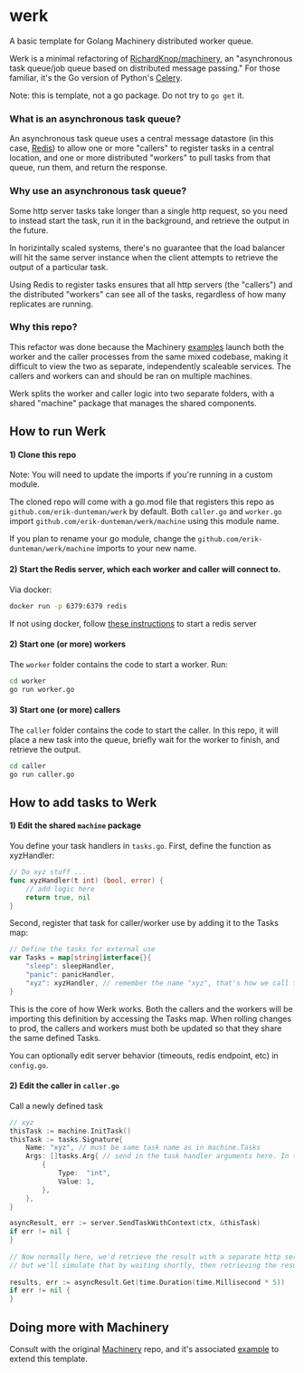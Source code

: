 # werk
A basic template for Golang Machinery distributed worker queue.

Werk is a minimal refactoring of [RichardKnop/machinery](https://github.com/RichardKnop/machinery), an "asynchronous task queue/job queue based on distributed message passing." For those familiar, it's the Go version of Python's [Celery](https://github.com/celery/celery).

Note: this is template, not a go package. Do not try to `go get` it.

### What is an asynchronous task queue?

An asynchronous task queue uses a central message datastore (in this case, [Redis](https://redis.io/)) to allow one or more "callers" to register tasks in a central location, and one or more distributed "workers" to pull tasks from that queue, run them, and return the response.

### Why use an asynchronous task queue?

Some http server tasks take longer than a single http request, so you need to instead start the task, run it in the background, and retrieve the output in the future. 

In horizintally scaled systems, there's no guarantee that the load balancer will hit the same server instance when the client attempts to retrieve the output of a particular task.

Using Redis to register tasks ensures that all http servers (the "callers") and the distributed "workers" can see all of the tasks, regardless of how many replicates are running.

### Why this repo?

This refactor was done because the Machinery [examples](https://github.com/RichardKnop/machinery/tree/master/example/redis) launch both the worker and the caller processes from the same mixed codebase, making it difficult to view the two as separate, independently scaleable services. The callers and workers can and should be ran on multiple machines.

Werk splits the worker and caller logic into two separate folders, with a shared "machine" package that manages the shared components.

## How to run Werk

#### 1) Clone this repo

Note: 
You will need to update the imports if you're running in a custom module.

The cloned repo will come with a go.mod file that registers this repo as `github.com/erik-dunteman/werk` by default.
Both `caller.go` and `worker.go` import `github.com/erik-dunteman/werk/machine` using this module name.

If you plan to rename your go module, change the `github.com/erik-dunteman/werk/machine` imports to your new name.

#### 2) Start the Redis server, which each worker and caller will connect to.

Via docker:
```bash
docker run -p 6379:6379 redis
```
If not using docker, follow [these instructions](https://redis.io/topics/quickstart) to start a redis server

#### 2) Start one (or more) workers

The `worker` folder contains the code to start a worker. Run:
```bash
cd worker
go run worker.go
```

#### 3) Start one (or more) callers

The `caller` folder contains the code to start the caller. 
In this repo, it will place a new task into the queue, briefly wait for the worker to finish, and retrieve the output.
```bash
cd caller
go run caller.go
```

## How to add tasks to Werk

#### 1) Edit the shared `machine` package

You define your task handlers in `tasks.go`. 
First, define the function as xyzHandler:
```go
// Do xyz stuff ...
func xyzHandler(t int) (bool, error) {
	// add logic here
	return true, nil
}
```
Second, register that task for caller/worker use by adding it to the Tasks map:
```go
// Define the tasks for external use
var Tasks = map[string]interface{}{
	"sleep": sleepHandler,
	"panic": panicHandler,
	"xyz": xyzHandler, // remember the name "xyz", that's how we call this task later.
}
```

This is the core of how Werk works. Both the callers and the workers will be importing this definition by accessing the Tasks map. When rolling changes to prod, the callers and workers must both be updated so that they share the same defined Tasks.

You can optionally edit server behavior (timeouts, redis endpoint, etc) in `config.go`.

#### 2) Edit the caller in `caller.go`

Call a newly defined task
```go
// xyz
thisTask := machine.InitTask()
thisTask := tasks.Signature{
	Name: "xyz", // must be same task name as in machine.Tasks
	Args: []tasks.Arg{ // send in the task handler arguments here. In this case, it's just one int.
		{
			Type:  "int",
			Value: 1,
		},
	},
}

asyncResult, err := server.SendTaskWithContext(ctx, &thisTask)
if err != nil {
}
  
// Now normally here, we'd retrieve the result with a separate http server call,
// but we'll simulate that by waiting shortly, then retrieving the result below.
  
results, err := asyncResult.Get(time.Duration(time.Millisecond * 5))
if err != nil {
}
```

## Doing more with Machinery
Consult with the original [Machinery](https://github.com/RichardKnop/machinery/) repo, and it's associated [example](https://github.com/RichardKnop/machinery/tree/master/example/redis) to extend this template.

